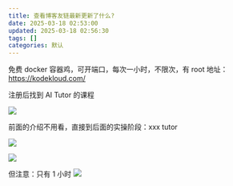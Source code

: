 ```yaml
---
title: 查看博客友链最新更新了什么?
date: 2025-03-18 02:53:00
updated: 2025-03-18 02:56:30
tags: []
categories: 默认
---
```


免费 docker 容器鸡，可开端口，每次一小时，不限次，有 root
地址：https://kodekloud.com/

注册后找到 AI Tutor 的课程

![](https://s.rmimg.com/original/2X/d/d76f37e8e4f0c28bffc45d48ac31e21c21c31599.png)

前面的介绍不用看，直接到后面的实操阶段：xxx tutor

![](https://s.rmimg.com/original/2X/6/672ae5bc827d40d8c2f1988684dac8b325058643.jpeg)

![](https://s.rmimg.com/original/2X/0/00cd04eb774d2cd25d9c553e8f459c48012e49c8.png)

但注意：只有 1 小时
![](https://s.rmimg.com/original/2X/1/1f223478fe57622a2432c6fc29c73453782ce8ca.png)
